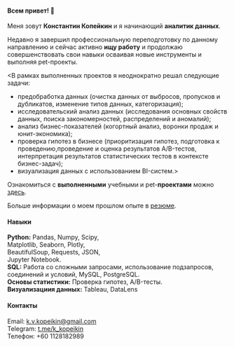 #### Всем привет! 👋
Меня зовут **Константин Копейкин** и я начинающий **аналитик данных**.

Недавно я завершил профессиональную переподготовку по данному направлению и сейчас активно **ищу работу** и продолжаю совершенствовать свои навыки осваивая новые инструменты и выполняя pet-проекты.

<В рамках выполненных проектов я неоднократно решал следующие задачи:
- предобработка данных (очистка данных от выбросов, пропусков и дубликатов, изменение типов данных, категоризация);
- исследовательский анализ данных (исследования основных свойств данных, поиска закономерностей, распределений и аномалий);
- анализ бизнес-показателей (когортный анализ, воронки продаж и юнит-экономика);
- проверка гипотез в бизнесе (приоритизация гипотез, подготовка к проведению,проведение и оценка результатов A/B-тестов, интерпретация результатов статистических тестов в контексте бизнес-задач);
- визуализация данных с использованием BI-систем.>

Ознакомиться с **выполненными** учебными и pet-**проектами** можно [здесь](portfolio).

Больше информации о моем прошлом опыте в [резюме]().

#### Навыки
**Python:** Pandas, Numpy, Scipy, <br>
Matplotlib, Seaborn, Plotly, <br>
BeautifulSoup, Requests, JSON, <br>
Jupyter Notebook.<br>
**SQL:** Работа со сложными запросами,
использование подзапросов, соединений
и условий, MySQL, PostgreSQL.<br>
**Основы статистики:** Проверка гипотез, A/B-тесты.<br>
**Визуализациия данных:** Tableau, DataLens
#### Контакты
Email:    k.v.kopeikin@gmail.com <br>
Telegram: [t.me/k_kopeikin](https://t.me/k_kopeikin) <br>
Телефон:  +60 1128182989 



